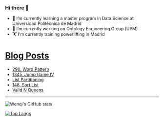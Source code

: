 ### Hi there 👋

- 🌱 I’m currently learning a master program in Data Science at Universidad Politécnica de Madrid
- 🔭 I’m currently working on Ontology Engineering Group (UPM) 
- 🏋️ I'm currently training powerlifting in Madrid

# [Blog Posts](https://www.dev.to/jiangwenqi)
<!-- BLOG-POST-LIST:START -->
- [290. Word Pattern](https://dev.to/jiangwenqi/290-word-pattern-1o18)
- [1345. Jump Game IV](https://dev.to/jiangwenqi/1345-jump-game-iv-n2k)
- [List Partitioning](https://dev.to/jiangwenqi/list-partitioning-13b1)
- [148. Sort List](https://dev.to/jiangwenqi/148-sort-list-50gp)
- [Valid N Queens](https://dev.to/jiangwenqi/valid-n-queens-328g)
<!-- BLOG-POST-LIST:END -->


---

![Wenqi's GitHub stats](https://github-readme-stats.vercel.app/api?username=jiangwenqi&show_icons=true&count_private=true)

[![Top Langs](https://github-readme-stats.vercel.app/api/top-langs/?username=jiangwenqi&layout=compact)](https://github.com/jiangwenqi/github-readme-stats)
